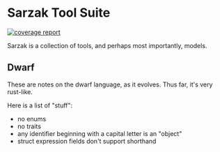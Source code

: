 # Sarzak Tool Suite

[![coverage report](https://git.uberfoo.com/sarzak/sarzak/badges/develop/coverage.svg)](https://git.uberfoo.com/sarzak/sarzak/-/commits/develop)

Sarzak is a collection of tools, and perhaps most importantly, models.

## Dwarf

These are notes on the dwarf language, as it evolves.
Thus far, it's very rust-like.

Here is a list of "stuff":
 * no enums
 * no traits
 * any identifier beginning with a capital letter is an "object"
 * struct expression fields don't support shorthand
